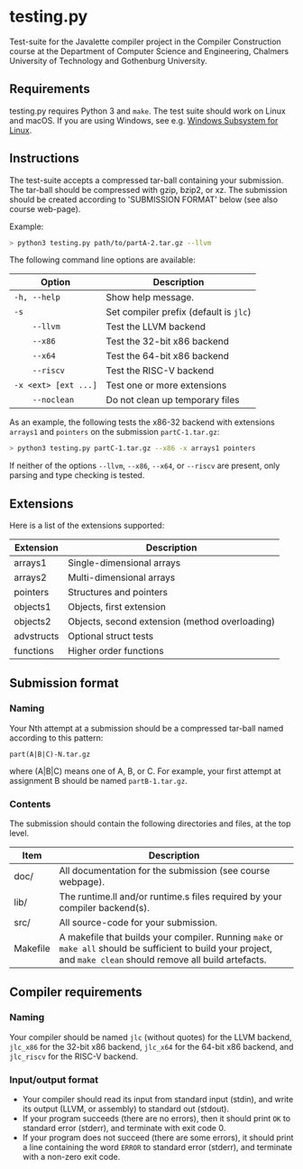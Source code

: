 # testing.py

Test-suite for the Javalette compiler project in the Compiler Construction
course at the Department of Computer Science and Engineering, Chalmers
University of Technology and Gothenburg University.

## Requirements

testing.py requires Python 3 and `make`. The test suite should work on
Linux and macOS. If you are using Windows, see e.g.
[Windows Subsystem for Linux](https://docs.microsoft.com/en-us/windows/wsl/install-win10).

## Instructions

The test-suite accepts a compressed tar-ball containing your submission.
The tar-ball should be compressed with gzip, bzip2, or xz. The submission
should be created according to 'SUBMISSION FORMAT' below (see also course
web-page).

Example:
```sh
> python3 testing.py path/to/partA-2.tar.gz --llvm
```

The following command line options are available:

| Option                        | Description                           |
|-------------------------------|---------------------------------------|
| `-h, --help`                  | Show help message.                    |
| `-s`                          | Set compiler prefix (default is `jlc`)|
| `    --llvm`                  | Test the LLVM backend                 |
| `    --x86`                   | Test the 32-bit x86 backend           |
| `    --x64`                   | Test the 64-bit x86 backend           |
| `    --riscv`                 | Test the RISC-V backend               |
| `-x <ext> [ext ...]`          | Test one or more extensions           |
| `    --noclean`               | Do not clean up temporary files       |

As an example, the following tests the x86-32 backend with extensions
`arrays1` and `pointers` on the submission `partC-1.tar.gz`:
```sh
> python3 testing.py partC-1.tar.gz --x86 -x arrays1 pointers
```

If neither of the options `--llvm`, `--x86`, `--x64`, or `--riscv` are present, only
parsing and type checking is tested.

## Extensions

Here is a list of the extensions supported:

| Extension      | Description                                     |
|----------------|-------------------------------------------------|
| arrays1        | Single-dimensional arrays                       |
| arrays2        | Multi-dimensional arrays                        |
| pointers       | Structures and pointers                         |
| objects1       | Objects, first extension                        |
| objects2       | Objects, second extension (method overloading)  |
| advstructs     | Optional struct tests                           |
| functions      | Higher order functions                          |

## Submission format

### Naming

Your Nth attempt at a submission should be a compressed tar-ball named according
to this pattern:

    part(A|B|C)-N.tar.gz

where (A|B|C) means one of A, B, or C. For example, your first attempt at
assignment B should be named `partB-1.tar.gz`.

### Contents

The submission should contain the following directories and files, at the top
level.

| Item            | Description |
|-----------------|-------------|
| doc/ | All documentation for the submission (see course webpage). |
| lib/ | The runtime.ll and/or runtime.s files required by your compiler backend(s). |
| src/     | All source-code for your submission. |
| Makefile | A makefile that builds your compiler. Running `make` or `make all` should be sufficient to build your project, and `make clean` should remove all build artefacts. |

## Compiler requirements

###   Naming

Your compiler should be named `jlc` (without quotes) for the LLVM backend,
`jlc_x86` for the 32-bit x86 backend, `jlc_x64` for the 64-bit x86 backend,
 and `jlc_riscv` for the RISC-V backend.

### Input/output format

* Your compiler should read its input from standard input (stdin), and write
  its output (LLVM, or assembly) to standard out (stdout).
* If your program succeeds (there are no errors), then it should print `OK` to
   standard error (stderr), and terminate with exit code 0.
* If your program does not succeed (there are some errors), it should print a
  line containing the word `ERROR` to standard error (stderr), and terminate
  with a non-zero exit code.


